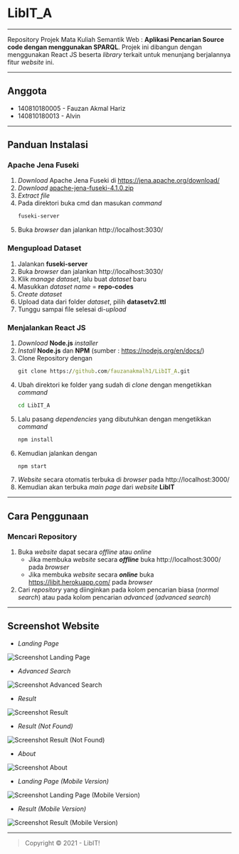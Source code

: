 # LibIT_A
---

Repository Projek Mata Kuliah Semantik Web : **Aplikasi Pencarian Source code dengan menggunakan SPARQL**.
Projek ini dibangun dengan menggunakan React JS beserta *library* terkait untuk menunjang berjalannya fitur *website* ini.

---
## Anggota
- 140810180005 - Fauzan Akmal Hariz
- 140810180013 - Alvin
---
## Panduan Instalasi
### Apache Jena Fuseki
1. *Download* Apache Jena Fuseki di https://jena.apache.org/download/
2. *Download* [apache-jena-fuseki-4.1.0.zip](https://downloads.apache.org/jena/binaries/apache-jena-fuseki-4.1.0.zip)
3. *Extract file*
4. Pada direktori buka cmd dan masukan *command*
    ```cmd
    fuseki-server
    ```
5. Buka *browser* dan jalankan http://localhost:3030/

### Mengupload Dataset
1. Jalankan **fuseki-server**
2. Buka *browser* dan jalankan http://localhost:3030/
3. Klik *manage dataset*, lalu buat *dataset* baru
4. Masukkan *dataset name* = **repo-codes**
5. *Create dataset*
6. Upload data dari folder *dataset*, pilih **datasetv2.ttl**
7. Tunggu sampai file selesai di-*upload*

### Menjalankan React JS
1. *Download* **Node.js** *installer*
2. *Install* **Node.js** dan **NPM** (sumber : https://nodejs.org/en/docs/)
3. Clone Repository dengan
    ```cmd
    git clone https://github.com/fauzanakmalh1/LibIT_A.git
    ```
4. Ubah direktori ke folder yang sudah di *clone* dengan mengetikkan *command*
    ```cmd
    cd LibIT_A
    ```
5. Lalu pasang *dependencies* yang dibutuhkan dengan mengetikkan *command*
    ```cmd
    npm install
    ```
6. Kemudian jalankan dengan 
    ```cmd
    npm start
    ```
6. *Website* secara otomatis terbuka di *browser* pada http://localhost:3000/
7. Kemudian akan terbuka *main page* dari *website* **LibIT**
---
## Cara Penggunaan
### Mencari Repository
1. Buka *website* dapat secara *offline* atau *online*
    - Jika membuka *website* secara ***offline*** buka http://localhost:3000/ pada *browser*
    - Jika membuka *website* secara ***online*** buka https://libit.herokuapp.com/ pada *browser*
2. Cari *repository* yang diinginkan pada kolom pencarian biasa (*normal search*) atau pada kolom pencarian *advanced* (*advanced search*)
---
## Screenshot Website
- *Landing Page*
<img src="https://github.com/fauzanakmalh1/LibIT_A/blob/master/public/images/screenshot-landing-page.png" alt="Screenshot Landing Page">

- *Advanced Search*
<img src="https://github.com/fauzanakmalh1/LibIT_A/blob/master/public/images/screenshot-advanced-search.png" alt="Screenshot Advanced Search">

- *Result*
<img src="https://github.com/fauzanakmalh1/LibIT_A/blob/master/public/images/screenshot-result.png" alt="Screenshot Result">

- *Result (Not Found)*
<img src="https://github.com/fauzanakmalh1/LibIT_A/blob/master/public/images/screenshot-result-not-found.png" alt="Screenshot Result (Not Found)">

- *About*
<img src="https://github.com/fauzanakmalh1/LibIT_A/blob/master/public/images/screenshot-about.png" alt="Screenshot About">

- *Landing Page (Mobile Version)*
<img src="https://github.com/fauzanakmalh1/LibIT_A/blob/master/public/images/screenshot-landing-page-mobile.png" alt="Screenshot Landing Page (Mobile Version)">

- *Result (Mobile Version)*
<img src="https://github.com/fauzanakmalh1/LibIT_A/blob/master/public/images/screenshot-result-mobile.png" alt="Screenshot Result (Mobile Version)">

---

 >Copyright &copy; 2021 - LibIT!